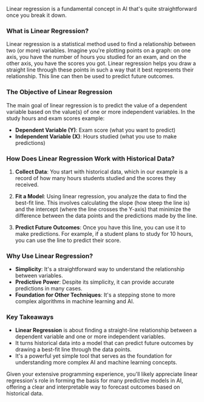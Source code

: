 Linear regression is a fundamental concept in AI that's quite straightforward once you break it down.

### What is Linear Regression?

Linear regression is a statistical method used to find a relationship between two (or more) variables. Imagine you're plotting points on a graph: on one axis, you have the number of hours you studied for an exam, and on the other axis, you have the scores you got. Linear regression helps you draw a straight line through these points in such a way that it best represents their relationship. This line can then be used to predict future outcomes.

### The Objective of Linear Regression

The main goal of linear regression is to predict the value of a dependent variable based on the value(s) of one or more independent variables. In the study hours and exam scores example:

- **Dependent Variable (Y)**: Exam score (what you want to predict)
- **Independent Variable (X)**: Hours studied (what you use to make predictions)

### How Does Linear Regression Work with Historical Data?

1. **Collect Data**: You start with historical data, which in our example is a record of how many hours students studied and the scores they received.

2. **Fit a Model**: Using linear regression, you analyze the data to find the best-fit line. This involves calculating the slope (how steep the line is) and the intercept (where the line crosses the Y-axis) that minimize the difference between the  data points and the predictions made by the line.

3. **Predict Future Outcomes**: Once you have this line, you can use it to make predictions. For example, if a student plans to study for 10 hours, you can use the line to predict their score.

### Why Use Linear Regression?

- **Simplicity**: It's a straightforward way to understand the relationship between variables.
- **Predictive Power**: Despite its simplicity, it can provide accurate predictions in many cases.
- **Foundation for Other Techniques**: It's a stepping stone to more complex algorithms in machine learning and AI.

### Key Takeaways

- **Linear Regression** is about finding a straight-line relationship between a dependent variable and one or more independent variables.
- It turns historical data into a model that can predict future outcomes by drawing a best-fit line through the data points.
- It's a powerful yet simple tool that serves as the foundation for understanding more complex AI and machine learning concepts.

Given your extensive programming experience, you'll likely appreciate linear regression's role in forming the basis for many predictive models in AI, offering a clear and interpretable way to forecast outcomes based on historical data.
